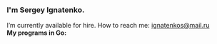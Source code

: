 ### I'm Sergey Ignatenko.
I’m currently available for hire. How to reach me: ignatenkos@mail.ru   
**My programs in Go:**
